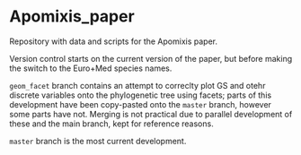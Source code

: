 # Apomixis_paper
Repository with data and scripts for the Apomixis paper. 

Version control starts on the current version of the paper, but before making the switch to the Euro+Med species names. 

``geom_facet`` branch contains an attempt to correclty plot GS and otehr discrete variables onto the phylogenetic tree using facets; parts of this development have been copy-pasted onto the ``master`` branch, however some parts have not. Merging is not practical due to parallel development of these and the main branch, kept for reference reasons. 

``master`` branch is the most current development. 

